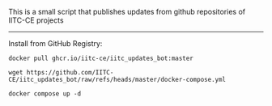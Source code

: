 This is a small script that publishes updates from github repositories of IITC-CE projects

---

Install from GitHub Registry:

`docker pull ghcr.io/iitc-ce/iitc_updates_bot:master`

`wget https://github.com/IITC-CE/iitc_updates_bot/raw/refs/heads/master/docker-compose.yml`

`docker compose up -d`